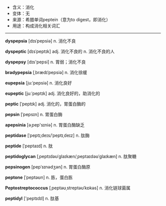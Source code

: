 - <span class="definition">含义：消化</span>
- <span class="definition">变体：无</span>
- <span class="definition">来源：希腊单词peptein（意为to digest，即消化）</span>
- <span class="definition">用途：构成消化相关词汇</span>


---


<span class="vocabulary">**dyspepsia**</span> [dɪsˈpepsiə] n. 消化不良

<span class="vocabulary">**dyspeptic**</span> [dɪsˈpeptɪk] adj. 消化不良的 n. 消化不良的人

<span class="vocabulary">**dyspepsy**</span> [dɪs'pepsi] n. 胃弱；消化不良

<span class="vocabulary">**bradypepsia**</span> [ˌbrædɪˈpepsiə] n. 消化徐缓

<span class="vocabulary">**eupepsia**</span> [ju:ˈpepsiə] n. 消化良好

<span class="vocabulary">**eupeptic**</span> [ju:ˈpeptɪk] adj. 消化良好的，助消化的

<span class="vocabulary">**peptic**</span> [ˈpeptɪk] adj. 消化的，胃蛋白酶的

<span class="vocabulary">**pepsin**</span> [ˈpepsɪn] n. 胃蛋白酶

<span class="vocabulary">**apepsinia**</span> [әˌpep'sɪniә] n. 胃蛋白酶缺乏

<span class="vocabulary">**peptidase**</span> [ˈpeptɪˌdeɪs/ˈpeptɪˌdeɪz] n. 肽酶

<span class="vocabulary">**peptide**</span> [ˈpeptaɪd] n. 肽

<span class="vocabulary">**peptidoglycan**</span> [ˌpeptɪdəʊˈɡlaɪkæn/ˌpeptaɪdəʊˈɡlaɪkæn] n. 肽聚糖

<span class="vocabulary">**pepsinogen**</span> [pepˈsɪnədʒən] n. 胃蛋白酶原

<span class="vocabulary">**peptone**</span> [ˈpeptəʊn] n. 胨，蛋白胨

<span class="vocabulary">**Peptostreptococcus**</span> [ˌpeptəʊˌstreptəʊˈkɒkəs] n. 消化链球菌属

<span class="vocabulary">**peptidyl**</span> ['peptɪdɪl] n. 肽基

